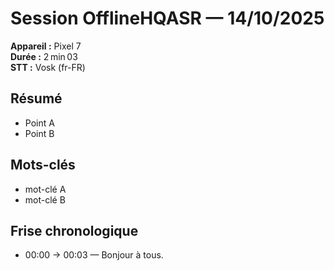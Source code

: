 # Session OfflineHQASR — 14/10/2025

**Appareil :** Pixel 7  \
**Durée :** 2 min 03  \
**STT :** Vosk (fr-FR)

## Résumé
- Point A
- Point B

## Mots-clés
- mot-clé A
- mot-clé B

## Frise chronologique
- 00:00 → 00:03 — Bonjour à tous.
